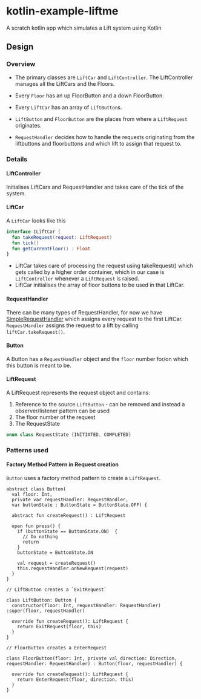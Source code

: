 # kotlin-example-liftme
A scratch kotlin app which simulates a Lift system using Kotlin

## Design

### Overview
- The primary classes are `LiftCar` and `LiftController`. The LiftController manages all the LiftCars and the Floors.

- Every `Floor` has an up FloorButton and a down FloorButton.

- Every `LiftCar` has an array of `LiftButton`s.

- `LiftButton` and `FloorButton` are the places from where a `LiftRequest` originates.

- `RequestHandler` decides how to handle the requests originating from the liftbuttons and floorbuttons and which lift to assign that request to.

### Details

#### LiftController
Initialises LiftCars and RequestHandler and takes care of the tick of the system.

#### LiftCar
A `LiftCar` looks like this
```kotlin
interface ILiftCar {
  fun takeRequest(request: LiftRequest)
  fun tick()
  fun getCurrentFloor() : Float
}
```
- LiftCar takes care of processing the request using takeRequest() which gets called by a higher order container, which in our case is `LiftController` whenever a `LiftRequest` is raised.
- LiftCar initialises the array of floor buttons to be used in that LiftCar.


#### RequestHandler

There can be many types of RequestHandler, for now we have [SimpleRequestHandler](https://github.com/gaurav414u/kotlin-example-liftme/blob/master/liftmelib/src/main/kotlin/com/example/liftmelib/SimpleRequestHandler.kt) which assigns every request to the first LiftCar.
`RequestHandler` assigns the request to a lift by calling `liftCar.takeRequest()`.

#### Button
A Button has a `RequestHandler` object and the `floor` number for/on which this button is meant to be.

#### LiftRequest
A LiftRequest represents the request object and contains:
1. Reference to the source `LiftButton` - can be removed and instead a observer/listener pattern can be used
2. The floor number of the request
3. The RequestState

```kotlin
enum class RequestState {INITIATED, COMPLETED}
```


### Patterns used
#### Factory Method Pattern in Request creation
`Button` uses a factory method pattern to create a `LiftRequest`.

```
abstract class Button(
  val floor: Int,
  private var requestHandler: RequestHandler,
  var buttonState : ButtonState = ButtonState.OFF) {

  abstract fun createRequest() : LiftRequest

  open fun press() {
    if (buttonState == ButtonState.ON)  {
      // Do nothing
      return
    }
    buttonState = ButtonState.ON

    val request = createRequest()
    this.requestHandler.onNewRequest(request)
  }
}

// LiftButton creates a `ExitRequest`

class LiftButton: Button {
  constructor(floor: Int, requestHandler: RequestHandler) :super(floor, requestHandler)

  override fun createRequest(): LiftRequest {
    return ExitRequest(floor, this)
  }
}

// FloorButton creates a EnterRequest

class FloorButton(floor: Int, private val direction: Direction, requestHandler: RequestHandler) : Button(floor, requestHandler) {

  override fun createRequest(): LiftRequest {
    return EnterRequest(floor, direction, this)
  }
}
```
